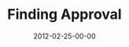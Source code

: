 ---
layout: message
category: message
series: "A Place at the Table"
title: "Finding Approval"
date: 2012-02-25-00-00
message_id: 715
audio: "http://s3.amazonaws.com/crossroads-media/message/audio/placeatthetable_03.mp3"
audio-duration: "37:54"
program: "http://s3.amazonaws.com/crossroads-media/documents/02_25-26_12Program.pdf"
description: "Brian Tome talks about our need for approval."
video: "http://s3.amazonaws.com/crossroads-media/message/video/placeatthetable_03.mp4"
video-duration: "37:59"
video-image: "http://s3.amazonaws.com/crossroads-media/images/placeatthetable_03_still.jpg"
explicit: false
---